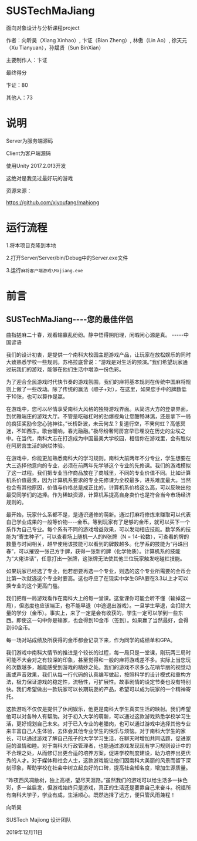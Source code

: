 # SUSTechMaJiang

面向对象设计与分析课程project

作者：向昕昊（Xiang Xinhao）, 卞证（Bian Zheng）, 林傲（Lin Ao）, 徐天元（Xu Tianyuan），孙斌贤（Sun BinXian）

主要制作人：卞证

最终得分

卞证：80

其他人：73

# 说明

Server为服务端源码

Client为客户端源码

使用Unity 2017.2.0f3开发

这绝对是我见过最好玩的游戏

资源来源：

https://github.com/xiyoufang/mahjong

# 运行流程
1.将本项目克隆到本地

2.打开Server/Server/bin/Debug中的Server.exe文件

3.运行`麻将客户端游戏\Majiang.exe`

# 前言

## SUSTechMaJiang----您的最佳伴侣

曲指搓麻二十春，观看输赢乱纷纷。静中悟得阴阳理，闲暇闲心源是真。 -----中国谚语

我们的设计初衷，是提供一个南科大校园主题游戏产品，让玩家在放松娱乐的同时大致熟悉学校一些规则。苏格拉底曾说：“游戏是对生活的预演。”我们希望玩家通过玩我们的游戏，能够在他们生活中增添一份色彩。

为了迎合全民游戏时代快节奏的游戏氛围，我们的麻将基本规则在传统中国麻将规则上做了一些改动。除了传统的赢法（顺子+对），在这里，如果您手中的牌数低于10张，也可以算作是赢。

在游戏中，您可以尽情享受南科大风格的独特游戏界面。从简洁大方的登录界面，到优雅端庄的游戏大厅。不管是吃碰杠时的劲爆视角让您酣畅淋漓，还是拿下一局的疯狂奖励令您心驰神往。”长桥卧波，未云何龙？复道行空，不霁何虹？高低冥迷，不知西东。歌台暖响，春光融融。”极尽纷奢阿房宫早已埋没在历史的尘埃之中。在当代，南科大志在打造成为中国最美大学校园，相信你在游戏里，会有胜似在阿房宫生活的绚烂体验。

在游戏中，你能更加熟悉南科大的学习规则。南科大前两年不分专业，学生想要在大三选择他意向的专业，必须在前两年先学够这个专业的先修课。我们的游戏模拟了这一过程。我们把专业当作商品放在了商城里，不同的专业价值不同。比如计算机系价值最贵，因为计算机系要求的专业先修课为全校最多，进系难度最大。当然也会有其他原因，价值与价格总是成正比的，计算机系价格这么高，可以反映出他最受同学们的追捧。作为稀缺资源，计算机系提高自身卖价也是符合当今市场经济规则的。

最开始，玩家什么系都不是，是通识通修的萌新。通过打麻将修炼来赚取可以代表自己学业成果的一般等价物----金币。等到玩家有了足够的金币，就可以买下一个系作为自己专业。每个系有不同的游戏增益效果，可以发动相应技能。数学系的技能为“寄生种子”，可以查看场上随机一人的N张牌（N = 14-轮数），可查看的牌的数量与时间相关，越早使用该技能可以看到的牌数越多。化学系的技能为“丹珠回春”，可以摧毁一张己方手牌，获得一张新的牌（化学物质）。计算机系的技能为“大佬讲话”，任意打出一张牌，这张牌无法使其他三位玩家触发吃碰杠技能。

如果玩家已经选了专业，他若想要再选一个专业，则选的这个专业所需要的金币会比第一次就选这个专业时要高。这也呼应了在现实中学生GPA要在3.3以上才可以换专业的这个更高门槛。

我们把每一局游戏看作在南科大上的每一堂课。这堂课你可能会听不懂（输掉这一局），但态度也应该端正，也不能早退（中途退出游戏）。一旦学生早退，会扣除大量的学分（金币）。事实上，来了一定是会有收获的，学生一定可以学到一些东西。即使这一句中你是输家，也会得到10金币（签到）。如果赢了当然最好，会得到60金币。

每一场对站成绩及所获得的金币都会记录下来，作为同学的成绩单和GPA。

我们游戏中南科大情节的推进是个较长的过程，每一局只是一堂课，刚玩两三局时可能不大会对之有较深的印象，甚至觉得和一般的麻将游戏差不多。实际上当您玩的次数越多，越能感受到游戏的精妙之处。我们的游戏不求多么花哨华丽的视觉动画或声音效果，我们从每一行代码的认真编写做起，按照科学的设计模式和重构方法，极力保证游戏的稳定性，流畅性，可扩展性。故事剧情的设定节奏也没有特别快。我们希望做出一款玩家可以长期玩耍的产品，希望可以成为玩家的一个精神寄托。

这款游戏不仅仅是提供了休闲娱乐，他更是南科大学生真实生活的映射。我们希望他可以对各种人有帮助。对于初入大学的萌新，可以通过这款游戏熟悉学校学习生活，更好规划自己未来。对于已入专业的老腊肉，也可以通过游戏中选择其他专业来丰富自己人生体验，去体会其他专业学生的快乐与烦恼。对于南科大学生的家长，可以通过游戏了解自己孩子的大学学习生活，在聊天时增加共同话题，促进家庭的温情和睦。对于南科大行政管理者，也能通过游戏发现现有学习规则设计中的不合理之处，从而修订出更合适的培养方案，促进学校制度建设，助力培养出更优秀的人才。对于媒体和社会人士，这款游戏能让他们因南科大美丽的风景而留下深刻印象，帮助学校在社会中树立起良好的口碑，提高社会知名度，增加生源质量。

“昨夜西风凋敝树，独上高楼，望尽天涯路。”虽然我们的游戏可以给生活多一抹色彩，多一丝启发，但游戏始终只是游戏，真正的生活还是要靠自己来奋斗。祝福所有南科大学子，学业有成，生活顺心。既然选择了远方，便只管风雨兼程！





向昕昊

SUSTech Majiong 设计团队

2019年12月11日
